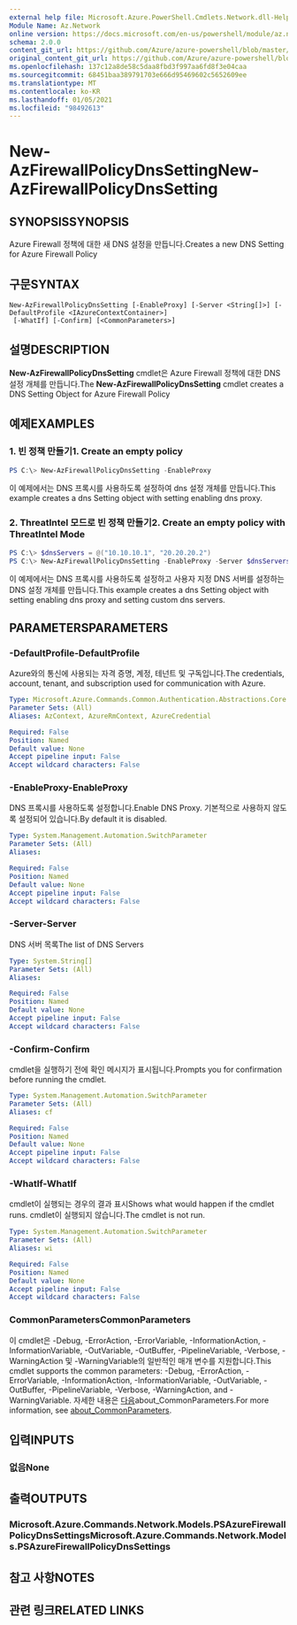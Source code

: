 ```yaml
---
external help file: Microsoft.Azure.PowerShell.Cmdlets.Network.dll-Help.xml
Module Name: Az.Network
online version: https://docs.microsoft.com/en-us/powershell/module/az.network/new-azfirewallpolicydnssetting
schema: 2.0.0
content_git_url: https://github.com/Azure/azure-powershell/blob/master/src/Network/Network/help/New-AzFirewallPolicyDnsSetting.md
original_content_git_url: https://github.com/Azure/azure-powershell/blob/master/src/Network/Network/help/New-AzFirewallPolicyDnsSetting.md
ms.openlocfilehash: 137c12a8de58c5daa8fbd3f997aa6fd8f3e04caa
ms.sourcegitcommit: 68451baa389791703e666d95469602c5652609ee
ms.translationtype: MT
ms.contentlocale: ko-KR
ms.lasthandoff: 01/05/2021
ms.locfileid: "98492613"
---
```

# <span data-ttu-id="4929e-101">New-AzFirewallPolicyDnsSetting</span><span class="sxs-lookup"><span data-stu-id="4929e-101">New-AzFirewallPolicyDnsSetting</span></span>

## <span data-ttu-id="4929e-102">SYNOPSIS</span><span class="sxs-lookup"><span data-stu-id="4929e-102">SYNOPSIS</span></span>
<span data-ttu-id="4929e-103">Azure Firewall 정책에 대한 새 DNS 설정을 만듭니다.</span><span class="sxs-lookup"><span data-stu-id="4929e-103">Creates a new DNS Setting for Azure Firewall Policy</span></span>

## <span data-ttu-id="4929e-104">구문</span><span class="sxs-lookup"><span data-stu-id="4929e-104">SYNTAX</span></span>

```
New-AzFirewallPolicyDnsSetting [-EnableProxy] [-Server <String[]>] [-DefaultProfile <IAzureContextContainer>]
 [-WhatIf] [-Confirm] [<CommonParameters>]
```

## <span data-ttu-id="4929e-105">설명</span><span class="sxs-lookup"><span data-stu-id="4929e-105">DESCRIPTION</span></span>
<span data-ttu-id="4929e-106">**New-AzFirewallPolicyDnsSetting** cmdlet은 Azure Firewall 정책에 대한 DNS 설정 개체를 만듭니다.</span><span class="sxs-lookup"><span data-stu-id="4929e-106">The **New-AzFirewallPolicyDnsSetting** cmdlet creates a DNS Setting Object for Azure Firewall Policy</span></span>

## <span data-ttu-id="4929e-107">예제</span><span class="sxs-lookup"><span data-stu-id="4929e-107">EXAMPLES</span></span>

### <span data-ttu-id="4929e-108">1. 빈 정책 만들기</span><span class="sxs-lookup"><span data-stu-id="4929e-108">1. Create an empty policy</span></span>
```powershell
PS C:\> New-AzFirewallPolicyDnsSetting -EnableProxy
```

<span data-ttu-id="4929e-109">이 예제에서는 DNS 프록시를 사용하도록 설정하여 dns 설정 개체를 만듭니다.</span><span class="sxs-lookup"><span data-stu-id="4929e-109">This example creates a dns Setting object with setting enabling dns proxy.</span></span>

### <span data-ttu-id="4929e-110">2. ThreatIntel 모드로 빈 정책 만들기</span><span class="sxs-lookup"><span data-stu-id="4929e-110">2. Create an empty policy with ThreatIntel Mode</span></span>
```powershell
PS C:\> $dnsServers = @("10.10.10.1", "20.20.20.2")
PS C:\> New-AzFirewallPolicyDnsSetting -EnableProxy -Server $dnsServers
```

<span data-ttu-id="4929e-111">이 예제에서는 DNS 프록시를 사용하도록 설정하고 사용자 지정 DNS 서버를 설정하는 DNS 설정 개체를 만듭니다.</span><span class="sxs-lookup"><span data-stu-id="4929e-111">This example creates a dns Setting object with setting enabling dns proxy and setting custom dns servers.</span></span>

## <span data-ttu-id="4929e-112">PARAMETERS</span><span class="sxs-lookup"><span data-stu-id="4929e-112">PARAMETERS</span></span>

### <span data-ttu-id="4929e-113">-DefaultProfile</span><span class="sxs-lookup"><span data-stu-id="4929e-113">-DefaultProfile</span></span>
<span data-ttu-id="4929e-114">Azure와의 통신에 사용되는 자격 증명, 계정, 테넌트 및 구독입니다.</span><span class="sxs-lookup"><span data-stu-id="4929e-114">The credentials, account, tenant, and subscription used for communication with Azure.</span></span>

```yaml
Type: Microsoft.Azure.Commands.Common.Authentication.Abstractions.Core.IAzureContextContainer
Parameter Sets: (All)
Aliases: AzContext, AzureRmContext, AzureCredential

Required: False
Position: Named
Default value: None
Accept pipeline input: False
Accept wildcard characters: False
```

### <span data-ttu-id="4929e-115">-EnableProxy</span><span class="sxs-lookup"><span data-stu-id="4929e-115">-EnableProxy</span></span>
<span data-ttu-id="4929e-116">DNS 프록시를 사용하도록 설정합니다.</span><span class="sxs-lookup"><span data-stu-id="4929e-116">Enable DNS Proxy.</span></span>
<span data-ttu-id="4929e-117">기본적으로 사용하지 않도록 설정되어 있습니다.</span><span class="sxs-lookup"><span data-stu-id="4929e-117">By default it is disabled.</span></span>

```yaml
Type: System.Management.Automation.SwitchParameter
Parameter Sets: (All)
Aliases:

Required: False
Position: Named
Default value: None
Accept pipeline input: False
Accept wildcard characters: False
```

### <span data-ttu-id="4929e-118">-Server</span><span class="sxs-lookup"><span data-stu-id="4929e-118">-Server</span></span>
<span data-ttu-id="4929e-119">DNS 서버 목록</span><span class="sxs-lookup"><span data-stu-id="4929e-119">The list of DNS Servers</span></span>

```yaml
Type: System.String[]
Parameter Sets: (All)
Aliases:

Required: False
Position: Named
Default value: None
Accept pipeline input: False
Accept wildcard characters: False
```

### <span data-ttu-id="4929e-120">-Confirm</span><span class="sxs-lookup"><span data-stu-id="4929e-120">-Confirm</span></span>
<span data-ttu-id="4929e-121">cmdlet을 실행하기 전에 확인 메시지가 표시됩니다.</span><span class="sxs-lookup"><span data-stu-id="4929e-121">Prompts you for confirmation before running the cmdlet.</span></span>

```yaml
Type: System.Management.Automation.SwitchParameter
Parameter Sets: (All)
Aliases: cf

Required: False
Position: Named
Default value: None
Accept pipeline input: False
Accept wildcard characters: False
```

### <span data-ttu-id="4929e-122">-WhatIf</span><span class="sxs-lookup"><span data-stu-id="4929e-122">-WhatIf</span></span>
<span data-ttu-id="4929e-123">cmdlet이 실행되는 경우의 결과 표시</span><span class="sxs-lookup"><span data-stu-id="4929e-123">Shows what would happen if the cmdlet runs.</span></span>
<span data-ttu-id="4929e-124">cmdlet이 실행되지 않습니다.</span><span class="sxs-lookup"><span data-stu-id="4929e-124">The cmdlet is not run.</span></span>

```yaml
Type: System.Management.Automation.SwitchParameter
Parameter Sets: (All)
Aliases: wi

Required: False
Position: Named
Default value: None
Accept pipeline input: False
Accept wildcard characters: False
```

### <span data-ttu-id="4929e-125">CommonParameters</span><span class="sxs-lookup"><span data-stu-id="4929e-125">CommonParameters</span></span>
<span data-ttu-id="4929e-126">이 cmdlet은 -Debug, -ErrorAction, -ErrorVariable, -InformationAction, -InformationVariable, -OutVariable, -OutBuffer, -PipelineVariable, -Verbose, -WarningAction 및 -WarningVariable의 일반적인 매개 변수를 지원합니다.</span><span class="sxs-lookup"><span data-stu-id="4929e-126">This cmdlet supports the common parameters: -Debug, -ErrorAction, -ErrorVariable, -InformationAction, -InformationVariable, -OutVariable, -OutBuffer, -PipelineVariable, -Verbose, -WarningAction, and -WarningVariable.</span></span> <span data-ttu-id="4929e-127">자세한 내용은 [다음](http://go.microsoft.com/fwlink/?LinkID=113216)about_CommonParameters.</span><span class="sxs-lookup"><span data-stu-id="4929e-127">For more information, see [about_CommonParameters](http://go.microsoft.com/fwlink/?LinkID=113216).</span></span>

## <span data-ttu-id="4929e-128">입력</span><span class="sxs-lookup"><span data-stu-id="4929e-128">INPUTS</span></span>

### <span data-ttu-id="4929e-129">없음</span><span class="sxs-lookup"><span data-stu-id="4929e-129">None</span></span>

## <span data-ttu-id="4929e-130">출력</span><span class="sxs-lookup"><span data-stu-id="4929e-130">OUTPUTS</span></span>

### <span data-ttu-id="4929e-131">Microsoft.Azure.Commands.Network.Models.PSAzureFirewallPolicyDnsSettings</span><span class="sxs-lookup"><span data-stu-id="4929e-131">Microsoft.Azure.Commands.Network.Models.PSAzureFirewallPolicyDnsSettings</span></span>

## <span data-ttu-id="4929e-132">참고 사항</span><span class="sxs-lookup"><span data-stu-id="4929e-132">NOTES</span></span>

## <span data-ttu-id="4929e-133">관련 링크</span><span class="sxs-lookup"><span data-stu-id="4929e-133">RELATED LINKS</span></span>
